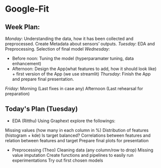 # Google-Fit

## Week Plan:  
*Monday*: Understanding the data, how it has been collected and preprocessed. Create Metadata about sensors’ outputs.
*Tuesday*: EDA  and Preprocessing. Selection of final model
*Wednesday*: 
* Before noon: Tuning the model (hyperparamater tuning, data enhancement)
* Afternoon: Design the App(what features to add, how it should look like) + first version of the App (we use streamlit)
*Thursday*: Finish the App and prepare final presentation.

*Friday*:
Morning (Last fixes in case any)
Afternoon (Last rehearsal for preparation)



## Today's Plan (Tuesday)
* EDA (Ritthu)
Using Graphext explore the followings:

Missing values (how many in each column in %)
Distribution of features (histogram + kde)
Is target balanced?
Correlations between features and relation between features and target
Prepare final plots for presentation


* Preprocessing (Theo)
Cleaning data (any column/row to drop)
Missing value imputation
Create functions and pipelines to easily run experimentations
Try out first chosen models

